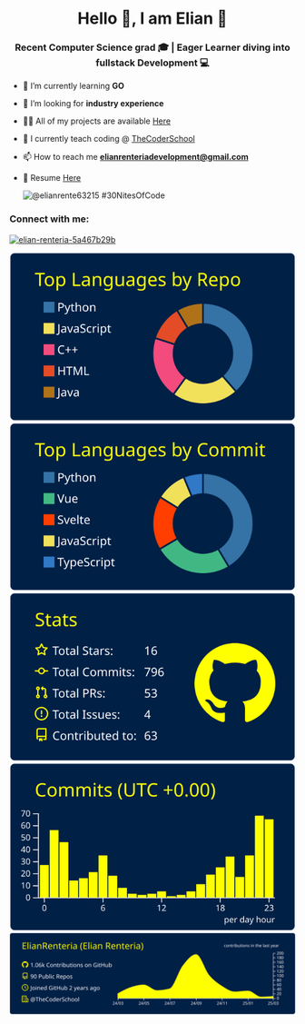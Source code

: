<h1 align="center">Hello 👋, I am Elian 🐥</h1>
<h3 align="center">Recent Computer Science grad 🎓 | Eager Learner diving into fullstack Development 💻</h3>

- 🌱 I’m currently learning **GO**

- 🤝 I’m looking for **industry experience** 

- 👨‍💻 All of my projects are available [Here](https://Elianrenteria.dev)

- 📝 I currently teach coding @ [TheCoderSchool](https://www.thecoderschool.com)

- 📫 How to reach me **elianrenteriadevelopment@gmail.com**

- 📄 Resume [Here](https://drive.google.com/file/d/1_Z-WSnNfz05Mq-h2nx6VaooOAinHmWpw/view?usp=sharing)


  ![@elianrente63215 #30NitesOfCode](https://www.codedex.io/api/petStatus?user=elianrente63215)

<h3 align="left">Connect with me:</h3>
<p align="left">
<a href="https://linkedin.com/in/elian-renteria-5a467b29b" target="blank"><img align="center" src="https://raw.githubusercontent.com/rahuldkjain/github-profile-readme-generator/master/src/images/icons/Social/linked-in-alt.svg" alt="elian-renteria-5a467b29b" height="30" width="40" /></a>
</p>




[![](https://raw.githubusercontent.com/ElianRenteria/ElianRenteria/master/profile-summary-card-output/yeblu/1-repos-per-language.svg)](https://github.com/vn7n24fzkq/github-profile-summary-cards) [![](https://raw.githubusercontent.com/ElianRenteria/ElianRenteria/master/profile-summary-card-output/yeblu/2-most-commit-language.svg)](https://github.com/vn7n24fzkq/github-profile-summary-cards)
[![](https://raw.githubusercontent.com/ElianRenteria/ElianRenteria/master/profile-summary-card-output/yeblu/3-stats.svg)](https://github.com/vn7n24fzkq/github-profile-summary-cards) [![](https://raw.githubusercontent.com/ElianRenteria/ElianRenteria/master/profile-summary-card-output/yeblu/4-productive-time.svg)](https://github.com/vn7n24fzkq/github-profile-summary-cards)
[![](https://raw.githubusercontent.com/ElianRenteria/ElianRenteria/master/profile-summary-card-output/yeblu/0-profile-details.svg)](https://github.com/vn7n24fzkq/github-profile-summary-cards)
